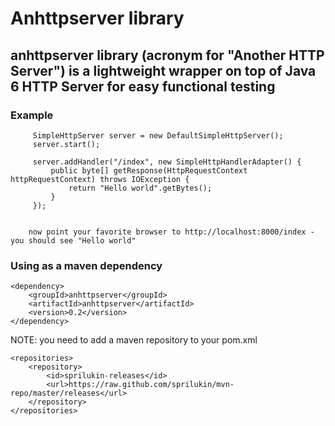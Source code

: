 # Anhttpserver library

## anhttpserver library (acronym for "Another HTTP Server") is a lightweight wrapper on top of Java 6 HTTP Server for easy functional testing

### Example

         SimpleHttpServer server = new DefaultSimpleHttpServer();
         server.start();

         server.addHandler("/index", new SimpleHttpHandlerAdapter() {
             public byte[] getResponse(HttpRequestContext httpRequestContext) throws IOException {
                 return "Hello world".getBytes();
             }
         });
   
 
		now point your favorite browser to http://localhost:8000/index - you should see "Hello world"
		
### Using as a maven dependency

    <dependency>
        <groupId>anhttpserver</groupId>
        <artifactId>anhttpserver</artifactId>
        <version>0.2</version>
    </dependency>

NOTE: you need to add a maven repository to your pom.xml

    <repositories>
        <repository>
            <id>sprilukin-releases</id>
            <url>https://raw.github.com/sprilukin/mvn-repo/master/releases</url>
        </repository>
    </repositories>


